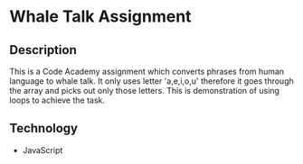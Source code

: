 # Whale Talk Assignment

## Description

This is a Code Academy assignment which converts phrases from human language to whale talk. It only uses letter 'a,e,i,o,u' therefore it goes through the array and picks out only those letters. This is demonstration of using loops to achieve the task.

## Technology

- JavaScript
